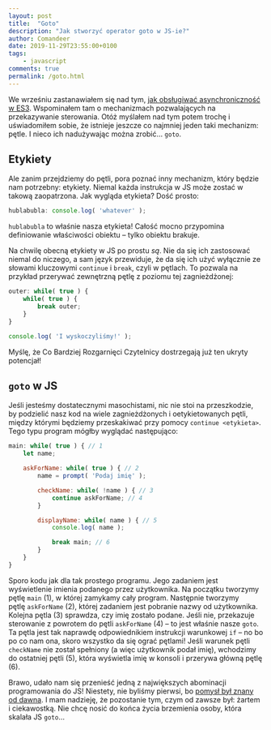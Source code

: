 ```yaml
---
layout: post
title:  "Goto"
description: "Jak stworzyć operator goto w JS-ie?"
author: Comandeer
date: 2019-11-29T23:55:00+0100
tags:
    - javascript
comments: true
permalink: /goto.html
---
```


We wrześniu zastanawiałem się nad tym, [jak obsługiwać asynchroniczność w ES3](https://blog.comandeer.pl/async-await-w-es3.html). Wspominałem tam o  mechanizmach pozwalających na przekazywanie sterowania. Otóż myślałem nad tym potem trochę i uświadomiłem sobie, że istnieje jeszcze co najmniej jeden taki mechanizm: pętle. I nieco ich nadużywając można zrobić… `goto`.<!--more-->

## Etykiety

Ale zanim przejdziemy do pętli, pora poznać inny mechanizm, który będzie nam potrzebny: etykiety. Niemal każda instrukcja w JS może zostać w takową zaopatrzona. Jak wygląda etykieta? Dość prosto:

```javascript
hublabubla: console.log( 'whatever' );
```

`hublabubla` to właśnie nasza etykieta! Całość mocno przypomina definiowanie właściwości obiektu – tylko obiektu brakuje.

Na chwilę obecną etykiety w JS po prostu _są_. Nie da się ich zastosować niemal do niczego, a sam język przewiduje, że da się ich użyć wyłącznie ze słowami kluczowymi `continue` i `break`, czyli w pętlach. To pozwala na przykład przerywać zewnętrzną pętlę z poziomu tej zagnieżdżonej:

```javascript
outer: while( true ) {
	while( true ) {
		break outer;
	}
}

console.log( 'I wyskoczyliśmy!' );
```

Myślę, że Co Bardziej Rozgarnięci Czytelnicy dostrzegają już ten ukryty potencjał!

## `goto` w JS

Jeśli jesteśmy dostatecznymi masochistami, nic nie stoi na przeszkodzie, by podzielić nasz kod na wiele zagnieżdżonych i oetykietowanych pętli, między którymi będziemy przeskakiwać przy pomocy `continue <etykieta>`. Tego typu program mógłby wyglądać następująco:

```javascript
main: while( true ) { // 1
	let name;

	askForName: while( true ) { // 2
		name = prompt( 'Podaj imię' );

		checkName: while( !name ) { // 3
			continue askForName; // 4
		}

		displayName: while( name ) { // 5
			console.log( name );

			break main; // 6
		}
	}
}
```

Sporo kodu jak dla tak prostego programu. Jego zadaniem jest wyświetlenie imienia podanego przez użytkownika. Na początku tworzymy pętlę `main` (1), w której zamykamy cały program. Następnie tworzymy pętlę `askForName` (2), której zadaniem jest pobranie nazwy od użytkownika. Kolejna pętla (3) sprawdza, czy imię zostało podane. Jeśli nie, przekazuje sterowanie z powrotem do pętli `askForName` (4) – to jest właśnie nasze `goto`. Ta pętla jest tak naprawdę odpowiednikiem instrukcji warunkowej `if` – no bo po co nam ona, skoro wszystko da się ograć pętlami! Jeśli warunek pętli `checkName` nie został spełniony (a więc użytkownik podał imię), wchodzimy do ostatniej pętli (5), która wyświetla imię w konsoli i przerywa główną pętlę (6).

Brawo, udało nam się przenieść jedną z największych abominacji programowania do JS! Niestety, nie byliśmy pierwsi, bo [pomysł był znany od dawna](https://stackoverflow.com/a/9751229). I mam nadzieję, że pozostanie tym, czym od zawsze był: żartem i ciekawostką. Nie chcę nosić do końca życia brzemienia osoby, która skalała JS `goto`…
